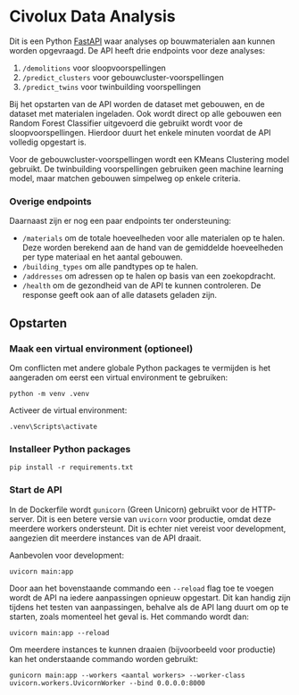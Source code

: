 # Civolux Data Analysis

Dit is een Python [FastAPI](https://fastapi.tiangolo.com/) waar analyses op bouwmaterialen aan kunnen worden opgevraagd. De API heeft drie endpoints voor deze analyses:

1. `/demolitions` voor sloopvoorspellingen
2. `/predict_clusters` voor gebouwcluster-voorspellingen
3. `/predict_twins` voor twinbuilding voorspellingen

Bij het opstarten van de API worden de dataset met gebouwen, en de dataset met materialen ingeladen. Ook wordt direct op alle gebouwen een Random Forest Classifier uitgevoerd die gebruikt wordt voor de sloopvoorspellingen. Hierdoor duurt het enkele minuten voordat de API volledig opgestart is.

Voor de gebouwcluster-voorspellingen wordt een KMeans Clustering model gebruikt. De twinbuilding voorspellingen gebruiken geen machine learning model, maar matchen gebouwen simpelweg op enkele criteria.

### Overige endpoints

Daarnaast zijn er nog een paar endpoints ter ondersteuning:

- `/materials` om de totale hoeveelheden voor alle materialen op te halen. Deze worden berekend aan de hand van de gemiddelde hoeveelheden per type materiaal en het aantal gebouwen.
- `/building_types` om alle pandtypes op te halen.
- `/addresses` om adressen op te halen op basis van een zoekopdracht.
- `/health` om de gezondheid van de API te kunnen controleren. De response geeft ook aan of alle datasets geladen zijn.

## Opstarten

### Maak een virtual environment (optioneel)

Om conflicten met andere globale Python packages te vermijden is het aangeraden om eerst een virtual environment te gebruiken:

`python -m venv .venv`

Activeer de virtual environment:

`.venv\Scripts\activate`

### Installeer Python packages

`pip install -r requirements.txt`

### Start de API

In de Dockerfile wordt `gunicorn` (Green Unicorn) gebruikt voor de HTTP-server. Dit is een betere versie van `uvicorn` voor productie, omdat deze meerdere workers ondersteunt. Dit is echter niet vereist voor development, aangezien dit meerdere instances van de API draait.

Aanbevolen voor development:

`uvicorn main:app`

Door aan het bovenstaande commando een `--reload` flag toe te voegen wordt de API na iedere aanpassingen opnieuw opgestart. Dit kan handig zijn tijdens het testen van aanpassingen, behalve als de API lang duurt om op te starten, zoals momenteel het geval is. Het commando wordt dan:

`uvicorn main:app --reload`

Om meerdere instances te kunnen draaien (bijvoorbeeld voor productie) kan het onderstaande commando worden gebruikt:

`gunicorn main:app --workers <aantal workers> --worker-class uvicorn.workers.UvicornWorker --bind 0.0.0.0:8000`